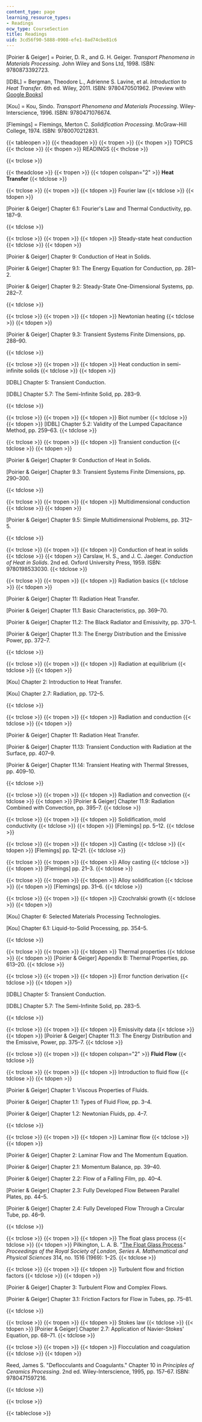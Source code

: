 ```yaml
---
content_type: page
learning_resource_types:
- Readings
ocw_type: CourseSection
title: Readings
uid: 3cd56f90-5888-0908-efe1-8ad74cbe81c6
---
```


\[Poirier & Geiger\] = Poirier, D. R., and G. H. Geiger. _Transport Phenomena in Materials Processing_. John Wiley and Sons Ltd, 1998. ISBN: 9780873392723.

\[IDBL\] = Bergman, Theodore L., Adrienne S. Lavine, et al. _Introduction to Heat Transfer_. 6th ed. Wiley, 2011. ISBN: 9780470501962. \[Preview with [Google Books](http://books.google.com/books?id=YBaNaLurTD4C&pg=PAfrontcover)\]

\[Kou\] = Kou, Sindo. _Transport Phenomena and Materials Processing_. Wiley-Interscience, 1996. ISBN: 9780471076674.

\[Flemings\] = Flemings, Merton C. _Solidification Processing_. McGraw-Hill College, 1974. ISBN: 9780070212831.

{{< tableopen >}}
{{< theadopen >}}
{{< tropen >}}
{{< thopen >}}
TOPICS
{{< thclose >}}
{{< thopen >}}
READINGS
{{< thclose >}}

{{< trclose >}}

{{< theadclose >}}
{{< tropen >}}
{{< tdopen colspan="2" >}}
**Heat Transfer**
{{< tdclose >}}

{{< trclose >}}
{{< tropen >}}
{{< tdopen >}}
Fourier law
{{< tdclose >}}
{{< tdopen >}}


\[Poirier & Geiger\] Chapter 6.1: Fourier's Law and Thermal Conductivity, pp. 187–9.


{{< tdclose >}}

{{< trclose >}}
{{< tropen >}}
{{< tdopen >}}
Steady-state heat conduction
{{< tdclose >}}
{{< tdopen >}}


\[Poirier & Geiger\] Chapter 9: Conduction of Heat in Solids.

\[Poirier & Geiger\] Chapter 9.1: The Energy Equation for Conduction, pp. 281–2.

\[Poirier & Geiger\] Chapter 9.2: Steady-State One-Dimensional Systems, pp. 282–7.


{{< tdclose >}}

{{< trclose >}}
{{< tropen >}}
{{< tdopen >}}
Newtonian heating
{{< tdclose >}}
{{< tdopen >}}


\[Poirier & Geiger\] Chapter 9.3: Transient Systems Finite Dimensions, pp. 288–90.


{{< tdclose >}}

{{< trclose >}}
{{< tropen >}}
{{< tdopen >}}
Heat conduction in semi-infinite solids
{{< tdclose >}}
{{< tdopen >}}


\[IDBL\] Chapter 5: Transient Conduction.

\[IDBL\] Chapter 5.7: The Semi-Infinite Solid, pp. 283–9.


{{< tdclose >}}

{{< trclose >}}
{{< tropen >}}
{{< tdopen >}}
Biot number
{{< tdclose >}}
{{< tdopen >}}
\[IDBL\] Chapter 5.2: Validity of the Lumped Capacitance Method, pp. 259–63.
{{< tdclose >}}

{{< trclose >}}
{{< tropen >}}
{{< tdopen >}}
Transient conduction
{{< tdclose >}}
{{< tdopen >}}


\[Poirier & Geiger\] Chapter 9: Conduction of Heat in Solids.

\[Poirier & Geiger\] Chapter 9.3: Transient Systems Finite Dimensions, pp. 290–300.


{{< tdclose >}}

{{< trclose >}}
{{< tropen >}}
{{< tdopen >}}
Multidimensional conduction
{{< tdclose >}}
{{< tdopen >}}


\[Poirier & Geiger\] Chapter 9.5: Simple Multidimensional Problems, pp. 312–5.


{{< tdclose >}}

{{< trclose >}}
{{< tropen >}}
{{< tdopen >}}
Conduction of heat in solids
{{< tdclose >}}
{{< tdopen >}}
Carslaw, H. S., and J. C. Jaeger. _Conduction of Heat in Solids_. 2nd ed. Oxford University Press, 1959. ISBN: 9780198533030.
{{< tdclose >}}

{{< trclose >}}
{{< tropen >}}
{{< tdopen >}}
Radiation basics
{{< tdclose >}}
{{< tdopen >}}


\[Poirier & Geiger\] Chapter 11: Radiation Heat Transfer.

\[Poirier & Geiger\] Chapter 11.1: Basic Characteristics, pp. 369–70.

\[Poirier & Geiger\] Chapter 11.2: The Black Radiator and Emissivity, pp. 370–1.

\[Poirier & Geiger\] Chapter 11.3: The Energy Distribution and the Emissive Power, pp. 372–7.


{{< tdclose >}}

{{< trclose >}}
{{< tropen >}}
{{< tdopen >}}
Radiation at equilibrium
{{< tdclose >}}
{{< tdopen >}}


\[Kou\] Chapter 2: Introduction to Heat Transfer.

\[Kou\] Chapter 2.7: Radiation, pp. 172–5.


{{< tdclose >}}

{{< trclose >}}
{{< tropen >}}
{{< tdopen >}}
Radiation and conduction
{{< tdclose >}}
{{< tdopen >}}


\[Poirier & Geiger\] Chapter 11: Radiation Heat Transfer.

\[Poirier & Geiger\] Chapter 11.13: Transient Conduction with Radiation at the Surface, pp. 407–9.

\[Poirier & Geiger\] Chapter 11.14: Transient Heating with Thermal Stresses, pp. 409–10.


{{< tdclose >}}

{{< trclose >}}
{{< tropen >}}
{{< tdopen >}}
Radiation and convection
{{< tdclose >}}
{{< tdopen >}}
\[Poirier & Geiger\] Chapter 11.9: Radiation Combined with Convection, pp. 395–7.
{{< tdclose >}}

{{< trclose >}}
{{< tropen >}}
{{< tdopen >}}
Solidification, mold conductivity
{{< tdclose >}}
{{< tdopen >}}
\[Flemings\] pp. 5–12.
{{< tdclose >}}

{{< trclose >}}
{{< tropen >}}
{{< tdopen >}}
Casting
{{< tdclose >}}
{{< tdopen >}}
\[Flemings\] pp. 12–21.
{{< tdclose >}}

{{< trclose >}}
{{< tropen >}}
{{< tdopen >}}
Alloy casting
{{< tdclose >}}
{{< tdopen >}}
\[Flemings\] pp. 21–3.
{{< tdclose >}}

{{< trclose >}}
{{< tropen >}}
{{< tdopen >}}
Alloy solidification
{{< tdclose >}}
{{< tdopen >}}
\[Flemings\] pp. 31–6.
{{< tdclose >}}

{{< trclose >}}
{{< tropen >}}
{{< tdopen >}}
Czochralski growth
{{< tdclose >}}
{{< tdopen >}}


\[Kou\] Chapter 6: Selected Materials Processing Technologies.

\[Kou\] Chapter 6.1: Liquid-to-Solid Processing, pp. 354–5.


{{< tdclose >}}

{{< trclose >}}
{{< tropen >}}
{{< tdopen >}}
Thermal properties
{{< tdclose >}}
{{< tdopen >}}
\[Poirier & Geiger\] Appendix B: Thermal Properties, pp. 613–20.
{{< tdclose >}}

{{< trclose >}}
{{< tropen >}}
{{< tdopen >}}
Error function derivation
{{< tdclose >}}
{{< tdopen >}}


\[IDBL\] Chapter 5: Transient Conduction.

\[IDBL\] Chapter 5.7: The Semi-Infinite Solid, pp. 283–5.


{{< tdclose >}}

{{< trclose >}}
{{< tropen >}}
{{< tdopen >}}
Emissivity data
{{< tdclose >}}
{{< tdopen >}}
\[Poirier & Geiger\] Chapter 11.3: The Energy Distribution and the Emissive, Power, pp. 375–7.
{{< tdclose >}}

{{< trclose >}}
{{< tropen >}}
{{< tdopen colspan="2" >}}
**Fluid Flow**
{{< tdclose >}}

{{< trclose >}}
{{< tropen >}}
{{< tdopen >}}
Introduction to fluid flow
{{< tdclose >}}
{{< tdopen >}}


\[Poirier & Geiger\] Chapter 1: Viscous Properties of Fluids.

\[Poirier & Geiger\] Chapter 1.1: Types of Fluid Flow, pp. 3–4.

\[Poirier & Geiger\] Chapter 1.2: Newtonian Fluids, pp. 4–7.


{{< tdclose >}}

{{< trclose >}}
{{< tropen >}}
{{< tdopen >}}
Laminar flow
{{< tdclose >}}
{{< tdopen >}}


\[Poirier & Geiger\] Chapter 2: Laminar Flow and The Momentum Equation.

\[Poirier & Geiger\] Chapter 2.1: Momentum Balance, pp. 39–40.

\[Poirier & Geiger\] Chapter 2.2: Flow of a Falling Film, pp. 40–4.

\[Poirier & Geiger\] Chapter 2.3: Fully Developed Flow Between Parallel Plates, pp. 44–5.

\[Poirier & Geiger\] Chapter 2.4: Fully Developed Flow Through a Circular Tube, pp. 46–9.


{{< tdclose >}}

{{< trclose >}}
{{< tropen >}}
{{< tdopen >}}
The float glass process
{{< tdclose >}}
{{< tdopen >}}
Pilkington, L. A. B. "[The Float Glass Process](http://www.jstor.org/stable/2416528)." _Proceedings of the Royal Society of London, Series A. Mathematical and Physical Sciences_ 314, no. 1516 (1969): 1–25.
{{< tdclose >}}

{{< trclose >}}
{{< tropen >}}
{{< tdopen >}}
Turbulent flow and friction factors
{{< tdclose >}}
{{< tdopen >}}


\[Poirier & Geiger\] Chapter 3: Turbulent Flow and Complex Flows.

\[Poirier & Geiger\] Chapter 3.1: Friction Factors for Flow in Tubes, pp. 75–81.


{{< tdclose >}}

{{< trclose >}}
{{< tropen >}}
{{< tdopen >}}
Stokes law
{{< tdclose >}}
{{< tdopen >}}
\[Poirier & Geiger\] Chapter 2.7: Application of Navier-Stokes' Equation, pp. 68–71.
{{< tdclose >}}

{{< trclose >}}
{{< tropen >}}
{{< tdopen >}}
Flocculation and coagulation
{{< tdclose >}}
{{< tdopen >}}


Reed, James S. "Deflocculants and Coagulants." Chapter 10 in _Principles of Ceramics Processing_. 2nd ed. Wiley-Interscience, 1995, pp. 157–67. ISBN: 9780471597216.


{{< tdclose >}}

{{< trclose >}}

{{< tableclose >}}